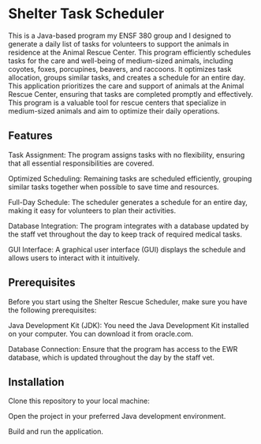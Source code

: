 # Shelter Task Scheduler

This is a Java-based program my ENSF 380 group and I designed to generate a daily list of tasks for volunteers to support the animals in residence at the Animal Rescue Center. This program efficiently schedules tasks for the care and well-being of medium-sized animals, including coyotes, foxes, porcupines, beavers, and raccoons. It optimizes task allocation, groups similar tasks, and creates a schedule for an entire day. This application prioritizes the care and support of animals at the Animal Rescue Center, ensuring that tasks are completed promptly and effectively. This program is a valuable tool for rescue centers that specialize in medium-sized animals and aim to optimize their daily operations.


## Features

Task Assignment: The program assigns tasks with no flexibility, ensuring that all essential responsibilities are covered.

Optimized Scheduling: Remaining tasks are scheduled efficiently, grouping similar tasks together when possible to save time and resources.

Full-Day Schedule: The scheduler generates a schedule for an entire day, making it easy for volunteers to plan their activities.

Database Integration: The program integrates with a database updated by the staff vet throughout the day to keep track of required medical tasks.

GUI Interface: A graphical user interface (GUI) displays the schedule and allows users to interact with it intuitively.

## Prerequisites

Before you start using the Shelter Rescue Scheduler, make sure you have the following prerequisites:

Java Development Kit (JDK): You need the Java Development Kit installed on your computer. You can download it from oracle.com.

Database Connection: Ensure that the program has access to the EWR database, which is updated throughout the day by the staff vet.

## Installation

Clone this repository to your local machine:

Open the project in your preferred Java development environment.

Build and run the application.

